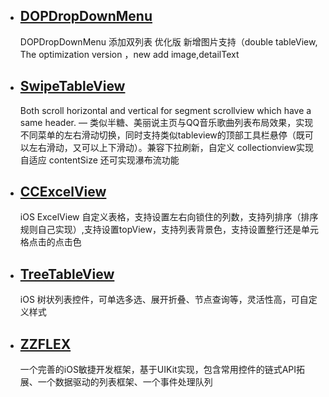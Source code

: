 
* ## [DOPDropDownMenu](https://github.com/12207480/DOPDropDownMenu-Enhanced)
  DOPDropDownMenu 添加双列表 优化版 新增图片支持（double tableView, The optimization version ，new add image,detailText

* ## [SwipeTableView](https://github.com/Roylee-ML/SwipeTableView)
  Both scroll horizontal and vertical for segment scrollview which have a same header. — 类似半糖、美丽说主页与QQ音乐歌曲列表布局效果，实现不同菜单的左右滑动切换，同时支持类似tableview的顶部工具栏悬停（既可以左右滑动，又可以上下滑动）。兼容下拉刷新，自定义 collectionview实现自适应 contentSize 还可实现瀑布流功能

*  ## [CCExcelView](https://github.com/Jonas-o/CCExcelView) 
   iOS ExcelView 自定义表格，支持设置左右向锁住的列数，支持列排序（排序规则自己实现）,支持设置topView，支持列表背景色，支持设置整行还是单元格点击的点击色

* ## [TreeTableView](https://github.com/mayan29/TreeTableView)
  iOS 树状列表控件，可单选多选、展开折叠、节点查询等，灵活性高，可自定义样式
  
* ## [ZZFLEX](https://github.com/tbl00c/ZZFLEX)
  一个完善的iOS敏捷开发框架，基于UIKit实现，包含常用控件的链式API拓展、一个数据驱动的列表框架、一个事件处理队列
  
